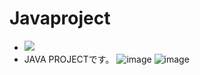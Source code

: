 # Javaproject
- <img src="https://img.shields.io/badge/java-007396?style=flat-square&logo=java&logoColor=white"/>
- JAVA PROJECTです。
![image](https://github.com/do04200611/Javaproject/assets/74278578/f5e665e3-09b9-41be-8120-9525e868cd35)
![image](https://github.com/do04200611/Javaproject/assets/74278578/9a691b82-8e2d-47c1-82bf-a7b8b9a33beb)
